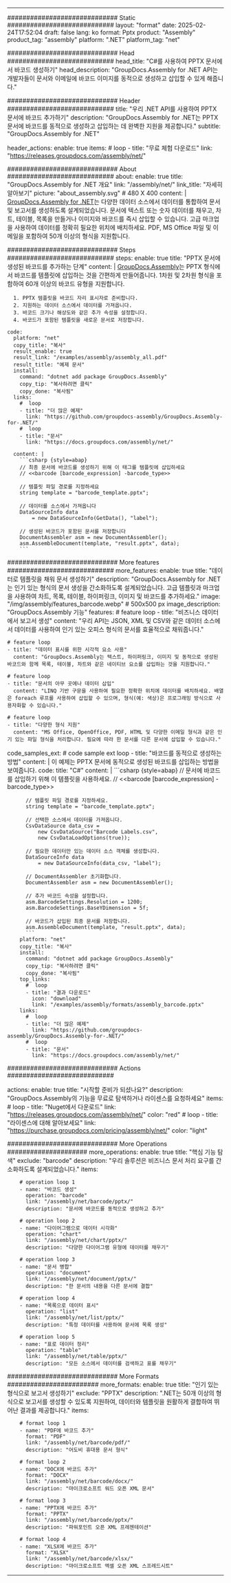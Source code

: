 



---
############################# Static ############################
layout: "format"
date:  2025-02-24T17:52:04
draft: false
lang: ko
format: Pptx
product: "Assembly"
product_tag: "assembly"
platform: ".NET"
platform_tag: "net"

############################# Head ############################
head_title: "C#를 사용하여 PPTX 문서에서 바코드 생성하기"
head_description: "GroupDocs.Assembly for .NET API는 개발자들이 문서와 이메일에 바코드 이미지를 동적으로 생성하고 삽입할 수 있게 해줍니다."

############################# Header ############################
title: "우리 .NET API를 사용하여 PPTX 문서에 바코드 추가하기" 
description: "GroupDocs.Assembly for .NET는 PPTX 문서에 바코드를 동적으로 생성하고 삽입하는 데 완벽한 지원을 제공합니다."
subtitle: "GroupDocs.Assembly for .NET" 

header_actions:
  enable: true
  items:
    #  loop
    - title: "무료 체험 다운로드"
      link: "https://releases.groupdocs.com/assembly/net/"
      
############################# About ############################
about:
    enable: true
    title: "GroupDocs.Assembly for .NET 개요"
    link: "/assembly/net/"
    link_title: "자세히 알아보기"
    picture: "about_assembly.svg" # 480 X 400
    content: |
       [GroupDocs.Assembly for .NET](/assembly/net/)는 다양한 데이터 소스에서 데이터를 통합하여 문서 및 보고서를 생성하도록 설계되었습니다. 문서에 텍스트 또는 숫자 데이터를 채우고, 차트, 테이블, 목록을 만들거나 이미지와 바코드를 즉시 삽입할 수 있습니다. 고급 마크업을 사용하여 데이터를 정확히 필요한 위치에 배치하세요. PDF, MS Office 파일 및 이메일을 포함하여 50개 이상의 형식을 지원합니다.

############################# Steps ############################
steps:
    enable: true
    title: "PPTX 문서에 생성된 바코드를 추가하는 단계"
    content: |
      [GroupDocs.Assembly](/assembly/net/)는 PPTX 형식에서 바코드를 템플릿에 삽입하는 것을 간편하게 만들어줍니다. 1차원 및 2차원 형식을 포함하여 60개 이상의 바코드 유형을 지원합니다.
      
      1. PPTX 템플릿을 바코드 자리 표시자로 준비합니다.
      2. 지원하는 데이터 소스에서 데이터를 가져옵니다.
      3. 바코드 크기나 해상도와 같은 추가 속성을 설정합니다.
      4. 바코드가 포함된 템플릿을 새로운 문서로 저장합니다.
   
    code:
      platform: "net"
      copy_title: "복사"
      result_enable: true
      result_link: "/examples/assembly/assembly_all.pdf"
      result_title: "예제 문서"
      install:
        command: "dotnet add package GroupDocs.Assembly"
        copy_tip: "복사하려면 클릭"
        copy_done: "복사됨"
      links:
        #  loop
        - title: "더 많은 예제"
          link: "https://github.com/groupdocs-assembly/GroupDocs.Assembly-for-.NET/"
        #  loop
        - title: "문서"
          link: "https://docs.groupdocs.com/assembly/net/"
          
      content: |
        ```csharp {style=abap}
        // 최종 문서에 바코드를 생성하기 위해 이 태그를 템플릿에 삽입하세요
        // <<barcode [barcode_expression] -barcode_type>>

        // 템플릿 파일 경로를 지정하세요
        string template = "barcode_template.pptx";

        // 데이터를 소스에서 가져옵니다
        DataSourceInfo data 
            = new DataSourceInfo(GetData(), "label");

        // 생성된 바코드가 포함된 문서를 저장합니다
        DocumentAssembler asm = new DocumentAssembler();
        asm.AssembleDocument(template, "result.pptx", data);
        ```            

############################# More features ############################
more_features:
  enable: true
  title: "데이터로 템플릿을 채워 문서 생성하기"
  description: "GroupDocs.Assembly for .NET는 인기 있는 형식의 문서 생성을 간소화하도록 설계되었습니다. 고급 템플릿과 마크업을 사용하여 차트, 목록, 테이블, 하이퍼링크, 이미지 및 바코드를 추가하세요."
  image: "/img/assembly/features_barcode.webp" # 500x500 px
  image_description: "GroupDocs.Assembly 기능"
  features:
    # feature loop
    - title: "비즈니스 데이터에서 보고서 생성"
      content: "우리 API는 JSON, XML 및 CSV와 같은 데이터 소스에서 데이터를 사용하여 인기 있는 오피스 형식의 문서를 효율적으로 채워줍니다."

    # feature loop
    - title: "데이터 표시를 위한 시각적 요소 사용"
      content: "GroupDocs.Assembly는 텍스트, 하이퍼링크, 이미지 및 동적으로 생성된 바코드와 함께 목록, 테이블, 차트와 같은 네이티브 요소를 삽입하는 것을 지원합니다."

    # feature loop
    - title: "문서의 아무 곳에나 데이터 삽입"
      content: "LINQ 기반 구문을 사용하여 필요한 정확한 위치에 데이터를 배치하세요. 배열은 foreach 루프를 사용하여 삽입할 수 있으며, 형식(예: 색상)은 프로그래밍 방식으로 사용자화할 수 있습니다."

    # feature loop
    - title: "다양한 형식 지원"
      content: "MS Office, OpenOffice, PDF, HTML 및 다양한 이메일 형식과 같은 인기 있는 파일 형식을 처리합니다. 필요에 따라 한 문서를 다른 문서에 삽입할 수 있습니다."
      
  code_samples_ext:
    # code sample ext loop
    - title: "바코드를 동적으로 생성하는 방법"
      content: |
        이 예제는 PPTX 문서에 동적으로 생성된 바코드를 삽입하는 방법을 보여줍니다.
      code:
        title: "C#"
        content: |
          ```csharp {style=abap}
          // 문서에 바코드를 삽입하기 위해 이 템플릿을 사용하세요.
          // <<barcode [barcode_expression] -barcode_type>>

          // 템플릿 파일 경로를 지정하세요.
          string template = "barcode_template.pptx";

          // 선택한 소스에서 데이터를 가져옵니다.
          CsvDataSource data_csv =
              new CsvDataSource("Barcode Labels.csv", 
              new CsvDataLoadOptions(true));

          // 필요한 데이터만 있는 데이터 소스 객체를 생성합니다.
          DataSourceInfo data 
              = new DataSourceInfo(data_csv, "label");

          // DocumentAssembler 초기화합니다.
          DocumentAssembler asm = new DocumentAssembler();

          // 추가 바코드 속성을 설정합니다.
          asm.BarcodeSettings.Resolution = 1200;
          asm.BarcodeSettings.BaseYDimension = 5f;

          // 바코드가 삽입된 최종 문서를 저장합니다.
          asm.AssembleDocument(template, "result.pptx", data);
          ```
        platform: "net"
        copy_title: "복사"
        install:
          command: "dotnet add package GroupDocs.Assembly"
          copy_tip: "복사하려면 클릭"
          copy_done: "복사됨"
        top_links:
          #  loop
          - title: "결과 다운로드"
            icon: "download"
            link: "/examples/assembly/formats/assembly_barcode.pptx"
        links:
          #  loop
          - title: "더 많은 예제"
            link: "https://github.com/groupdocs-assembly/GroupDocs.Assembly-for-.NET/"
          #  loop
          - title: "문서"
            link: "https://docs.groupdocs.com/assembly/net/"
            

            


############################# Actions ############################

actions:
  enable: true
  title: "시작할 준비가 되셨나요?"
  description: "GroupDocs.Assembly의 기능을 무료로 탐색하거나 라이센스를 요청하세요"
  items:
    #  loop
    - title: "Nuget에서 다운로드"
      link: "https://releases.groupdocs.com/assembly/net/"
      color: "red"
        #  loop
    - title: "라이센스에 대해 알아보세요"
      link: "https://purchase.groupdocs.com/pricing/assembly/net/"
      color: "light"


############################# More Operations #####################
more_operations:
    enable: true
    title: "핵심 기능 탐색"
    exclude: "barcode"
    description: "우리 솔루션은 비즈니스 문서 처리 요구를 간소화하도록 설계되었습니다."
    items: 
          
        # operation loop 1
        - name: "바코드 생성"
          operation: "barcode"
          link: "/assembly/net/barcode/pptx/"
          description: "문서에 바코드를 동적으로 생성하고 추가"

        # operation loop 2
        - name: "다이어그램으로 데이터 시각화"
          operation: "chart"
          link: "/assembly/net/chart/pptx/"
          description: "다양한 다이어그램 유형에 데이터를 채우기"

        # operation loop 3
        - name: "문서 병합"
          operation: "document"
          link: "/assembly/net/document/pptx/"
          description: "한 문서의 내용을 다른 문서에 결합"

        # operation loop 4
        - name: "목록으로 데이터 표시"
          operation: "list"
          link: "/assembly/net/list/pptx/"
          description: "특정 데이터를 사용하여 문서에 목록 생성"

        # operation loop 5
        - name: "표로 데이터 정리"
          operation: "table"
          link: "/assembly/net/table/pptx/"
          description: "모든 소스에서 데이터를 검색하고 표를 채우기"
         
          
############################# More Formats ########################
more_formats:
    enable: true
    title: "인기 있는 형식으로 보고서 생성하기"
    exclude: "PPTX"
    description: ".NET는 50개 이상의 형식으로 보고서를 생성할 수 있도록 지원하여, 데이터와 템플릿을 원활하게 결합하여 뛰어난 결과를 제공합니다."
    items: 
          
        # format loop 1
        - name: "PDF에 바코드 추가"
          format: "PDF"
          link: "/assembly/net/barcode/pdf/"
          description: "어도비 휴대용 문서 형식"
          
        # format loop 2
        - name: "DOCX에 바코드 추가"
          format: "DOCX"
          link: "/assembly/net/barcode/docx/"
          description: "마이크로소프트 워드 오픈 XML 문서"
          
        # format loop 3
        - name: "PPTX에 바코드 추가"
          format: "PPTX"
          link: "/assembly/net/barcode/pptx/"
          description: "파워포인트 오픈 XML 프레젠테이션"
          
        # format loop 4
        - name: "XLSX에 바코드 추가"
          format: "XLSX"
          link: "/assembly/net/barcode/xlsx/"
          description: "마이크로소프트 엑셀 오픈 XML 스프레드시트"


          

---
